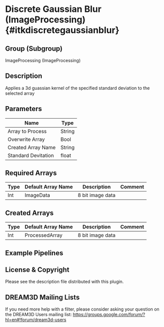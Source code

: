 Discrete Gaussian Blur (ImageProcessing) {#itkdiscretegaussianblur}
=====

## Group (Subgroup) ##

ImageProcessing (ImageProcessing)

## Description ##

Applies a 3d guassian kernel of the specified standard deviation to the selected array

## Parameters ##

| Name             | Type |
|------------------|------|
| Array to Process | String |
| Overwrite Array| Bool |
| Created Array Name | String |
| Standard Devitation| float |


## Required Arrays ##

| Type | Default Array Name | Description | Comment |
|------|--------------------|-------------|---------|
| Int | ImageData | 8 bit image data       | |


## Created Arrays ##

| Type | Default Array Name | Description | Comment |
|------|--------------------|-------------|---------|
| Int | ProcessedArray | 8 bit image data       | |




## Example Pipelines ##



## License & Copyright ##

Please see the description file distributed with this plugin.

## DREAM3D Mailing Lists ##

If you need more help with a filter, please consider asking your question on the DREAM3D Users mailing list:
https://groups.google.com/forum/?hl=en#!forum/dream3d-users

